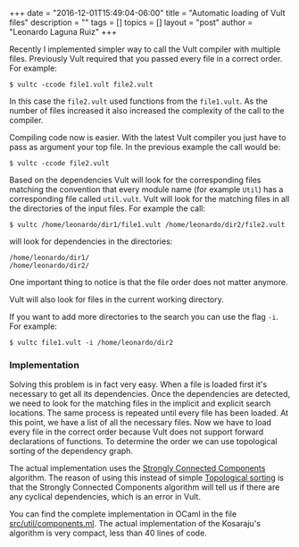 +++
date = "2016-12-01T15:49:04-06:00"
title = "Automatic loading of Vult files"
description = ""
tags = []
topics = []
layout = "post"
author = "Leonardo Laguna Ruiz"
+++

Recently I implemented simpler way to call the Vult compiler with multiple files. Previously Vult required that you passed every file in a correct order. For example:

<!--more-->

```
$ vultc -ccode file1.vult file2.vult
```

In this case the `file2.vult` used functions from the `file1.vult`. As the number of files increased it also increased the complexity of the call to the compiler.

Compiling code now is easier. With the latest Vult compiler you just have to pass as argument your top file. In the previous example the call would be:

```
$ vultc -ccode file2.vult
```

Based on the dependencies Vult will look for the corresponding files matching the convention that every module name  (for example `Util`) has a corresponding file called `util.vult`. Vult will look for the matching files in all the directories of the input files. For example the call:

```
$ vultc /home/leonardo/dir1/file1.vult /home/leonardo/dir2/file2.vult
```

will look for dependencies in the directories:
```
/home/leonardo/dir1/
/home/leonardo/dir2/
```
One important thing to notice is that the file order does not matter anymore.

Vult will also look for files in the current working directory.

If you want to add more directories to the search you can use the flag `-i`. For example:

```
$ vultc file1.vult -i /home/leonardo/dir2
```

### Implementation

Solving this problem is in fact very easy. When a file is loaded first it's necessary to get all its dependencies. Once the dependencies are detected, we need to look for the matching files in the implicit and explicit search locations. The same process is repeated until every file has been loaded. At this point, we have a list of all the necessary files. Now we have to load every file in the correct order because Vult does not support forward declarations of functions. To determine the order we can use topological sorting of the dependency graph.

The actual implementation uses the [Strongly Connected Components](http://www.geeksforgeeks.org/strongly-connected-components/) algorithm. The reason of using this instead of simple [Topological sorting](https://en.wikipedia.org/wiki/Topological_sorting) is that the Strongly Connected Components algorithm will tell us if there are any cyclical dependencies, which is an error in Vult.

You can find the complete implementation in OCaml in the file [src/util/components.ml](https://github.com/modlfo/vult/blob/master/src/util/components.ml). The actual implementation of the Kosaraju's algorithm is very compact, less than 40 lines of code.
